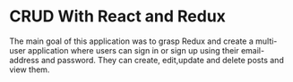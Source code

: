 # CRUD With React and Redux
The main goal of this application was to grasp Redux and create a multi-user application
where users can sign in or sign up using their email-address and password. They can create,
edit,update and delete posts and view them. 